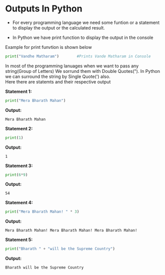 # Outputs In Python

- For every programming language we need some funtion or a statement to display the output or the calculated result.

- In Python we have print function to display the output in the console

Example for print funvtion is shown below

```python
print("Vandhe Matharam")        #Prints Vande Matharam in Console 
```
In most of the programming lanuages when we want to pass any string(Group of Letters) We sorrund them with Double Quotes("). In Python we can surround the string by Single Quote(') also.  
Here there are statemts and their respective output

**Statement 1:**
```python
print("Mera Bharath Mahan")
```
**Output:**
```
Mera Bharath Mahan
```
**Statement 2:**
```python
print(1)
```
**Output:**
```
1
```
**Statement 3:**
```python
print(6*9)
```
**Output:**
```
54
```
**Statement 4:**
```python
print("Mera Bharath Mahan! " * 3)
```
**Output:**
```
Mera Bharath Mahan! Mera Bharath Mahan! Mera Bharath Mahan! 
```
**Statement 5:**
```python
print("Bharath " + "will be the Supreme Country")
```
**Output:**
```
Bharath will be the Supreme Country
```
